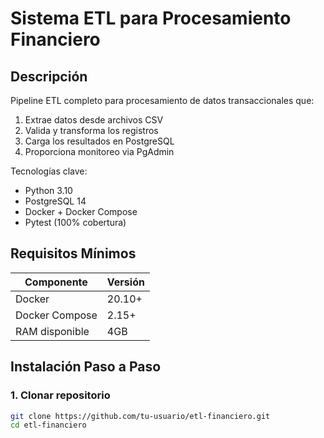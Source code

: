 
# Sistema ETL para Procesamiento Financiero

##  Descripción
Pipeline ETL completo para procesamiento de datos transaccionales que:

1. Extrae datos desde archivos CSV
2. Valida y transforma los registros
3. Carga los resultados en PostgreSQL
4. Proporciona monitoreo via PgAdmin

Tecnologías clave:
-  Python 3.10
-  PostgreSQL 14
-  Docker + Docker Compose
-  Pytest (100% cobertura)

##  Requisitos Mínimos
| Componente       | Versión  |
|------------------|----------|
| Docker           | 20.10+   |
| Docker Compose   | 2.15+    |
| RAM disponible   | 4GB      |

##  Instalación Paso a Paso

### 1. Clonar repositorio
```bash
git clone https://github.com/tu-usuario/etl-financiero.git
cd etl-financiero
